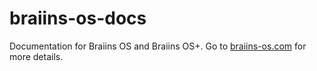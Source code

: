 # braiins-os-docs
Documentation for Braiins OS and Braiins OS+.
Go to [braiins-os.com](https://braiins-os.com) for more details.
